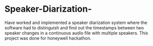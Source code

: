 # Speaker-Diarization-
Have worked and implemented a speaker diarization system where the software had to distinguish and find out the timestamps between two speaker changes in a continuous audio file with multiple speakers. This project was done for honeywell hackathon.
